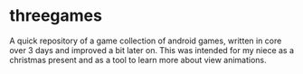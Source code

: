 # threegames
A quick repository of a game collection of android games, written in core over 3 days and improved a bit later on. This was intended for my niece as a christmas present and as a tool to learn more about view animations.
